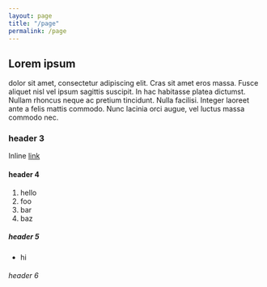 ```yaml
---
layout: page
title: "/page"
permalink: /page
---
```

## Lorem ipsum 
dolor sit amet, consectetur adipiscing elit. Cras sit amet eros massa. Fusce aliquet nisl vel ipsum sagittis suscipit. In hac habitasse platea dictumst. Nullam rhoncus neque ac pretium tincidunt. Nulla facilisi. Integer laoreet ante a felis mattis commodo. Nunc lacinia orci augue, vel luctus massa commodo nec.

### header 3
Inline [link](https://example.com)

#### header 4
1. hello
2. foo
3. bar
4. baz

##### header 5
* hi

###### header 6
